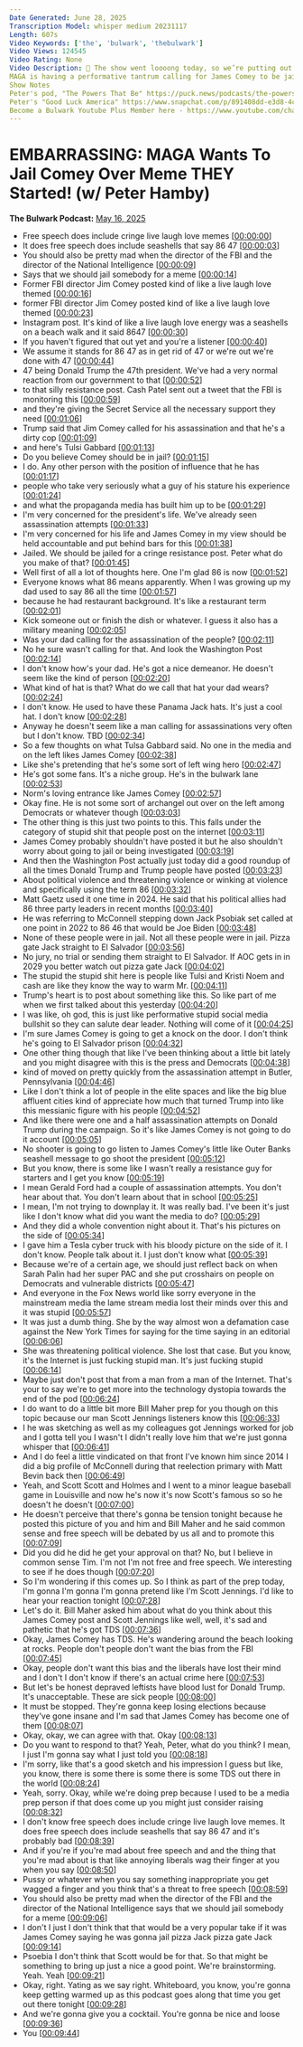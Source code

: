 ```yaml
---
Date Generated: June 28, 2025
Transcription Model: whisper medium 20231117
Length: 607s
Video Keywords: ['the', 'bulwark', 'thebulwark']
Video Views: 124545
Video Rating: None
Video Description: 🚨 The show went loooong today, so we’re putting out a taste of the episode right now! You can catch the full thing later tonight. Stay tuned! 
MAGA is having a performative tantrum calling for James Comey to be jailed over a seashell meme because the daily job of Trump's supporters and Cabinet members is to try to warm his heart. Peter Hamby joins Tim Miller to discuss.
Show Notes
Peter's pod, "The Powers That Be" https://puck.news/podcasts/the-powers-that-be/ 
Peter's "Good Luck America" https://www.snapchat.com/p/891408dd-e3d8-4c4e-ad93-1f506f9720f8/3298946371186688 
Become a Bulwark Youtube Plus Member here - https://www.youtube.com/channel/UCG4Hp1KbGw4e02N7FpPXDgQ/join
---
```


# EMBARRASSING: MAGA Wants To Jail Comey Over Meme THEY Started! (w/ Peter Hamby)
**The Bulwark Podcast:** [May 16, 2025](https://www.youtube.com/watch?v=CETricDfaaE)
*  Free speech does include cringe live laugh love memes [[00:00:00](https://www.youtube.com/watch?v=CETricDfaaE&t=0.0s)]
*  It does free speech does include seashells that say 86 47 [[00:00:03](https://www.youtube.com/watch?v=CETricDfaaE&t=3.72s)]
*  You should also be pretty mad when the director of the FBI and the director of the National Intelligence [[00:00:09](https://www.youtube.com/watch?v=CETricDfaaE&t=9.06s)]
*  Says that we should jail somebody for a meme [[00:00:14](https://www.youtube.com/watch?v=CETricDfaaE&t=14.48s)]
*  Former FBI director Jim Comey posted kind of like a live laugh love themed [[00:00:16](https://www.youtube.com/watch?v=CETricDfaaE&t=16.96s)]
*  former FBI director Jim Comey posted kind of like a live laugh love themed [[00:00:23](https://www.youtube.com/watch?v=CETricDfaaE&t=23.96s)]
*  Instagram post. It's kind of like a live laugh love energy was a seashells on a beach walk and it said 8647 [[00:00:30](https://www.youtube.com/watch?v=CETricDfaaE&t=30.96s)]
*  If you haven't figured that out yet and you're a listener [[00:00:40](https://www.youtube.com/watch?v=CETricDfaaE&t=40.96s)]
*  We assume it stands for 86 47 as in get rid of 47 or we're out we're done with 47 [[00:00:44](https://www.youtube.com/watch?v=CETricDfaaE&t=44.96s)]
*  47 being Donald Trump the 47th president. We've had a very normal reaction from our government to that [[00:00:52](https://www.youtube.com/watch?v=CETricDfaaE&t=52.96s)]
*  to that silly resistance post. Cash Patel sent out a tweet that the FBI is monitoring this [[00:00:59](https://www.youtube.com/watch?v=CETricDfaaE&t=59.96s)]
*  and they're giving the Secret Service all the necessary support they need [[00:01:06](https://www.youtube.com/watch?v=CETricDfaaE&t=66.96s)]
*  Trump said that Jim Comey called for his assassination and that he's a dirty cop [[00:01:09](https://www.youtube.com/watch?v=CETricDfaaE&t=69.96s)]
*  and here's Tulsi Gabbard [[00:01:13](https://www.youtube.com/watch?v=CETricDfaaE&t=73.96s)]
*  Do you believe Comey should be in jail? [[00:01:15](https://www.youtube.com/watch?v=CETricDfaaE&t=75.96s)]
*  I do. Any other person with the position of influence that he has [[00:01:17](https://www.youtube.com/watch?v=CETricDfaaE&t=77.96s)]
*  people who take very seriously what a guy of his stature his experience [[00:01:24](https://www.youtube.com/watch?v=CETricDfaaE&t=84.96s)]
*  and what the propaganda media has built him up to be [[00:01:29](https://www.youtube.com/watch?v=CETricDfaaE&t=89.96s)]
*  I'm very concerned for the president's life. We've already seen assassination attempts [[00:01:33](https://www.youtube.com/watch?v=CETricDfaaE&t=93.96s)]
*  I'm very concerned for his life and James Comey in my view should be held accountable and put behind bars for this [[00:01:38](https://www.youtube.com/watch?v=CETricDfaaE&t=98.96s)]
*  Jailed. We should be jailed for a cringe resistance post. Peter what do you make of that? [[00:01:45](https://www.youtube.com/watch?v=CETricDfaaE&t=105.96s)]
*  Well first of all a lot of thoughts here. One I'm glad 86 is now [[00:01:52](https://www.youtube.com/watch?v=CETricDfaaE&t=112.96s)]
*  Everyone knows what 86 means apparently. When I was growing up my dad used to say 86 all the time [[00:01:57](https://www.youtube.com/watch?v=CETricDfaaE&t=117.96s)]
*  because he had restaurant background. It's like a restaurant term [[00:02:01](https://www.youtube.com/watch?v=CETricDfaaE&t=121.96s)]
*  Kick someone out or finish the dish or whatever. I guess it also has a military meaning [[00:02:05](https://www.youtube.com/watch?v=CETricDfaaE&t=125.96s)]
*  Was your dad calling for the assassination of the people? [[00:02:11](https://www.youtube.com/watch?v=CETricDfaaE&t=131.95999999999998s)]
*  No he sure wasn't calling for that. And look the Washington Post [[00:02:14](https://www.youtube.com/watch?v=CETricDfaaE&t=134.95999999999998s)]
*  I don't know how's your dad. He's got a nice demeanor. He doesn't seem like the kind of person [[00:02:20](https://www.youtube.com/watch?v=CETricDfaaE&t=140.95999999999998s)]
*  What kind of hat is that? What do we call that hat your dad wears? [[00:02:24](https://www.youtube.com/watch?v=CETricDfaaE&t=144.96s)]
*  I don't know. He used to have these Panama Jack hats. It's just a cool hat. I don't know [[00:02:28](https://www.youtube.com/watch?v=CETricDfaaE&t=148.96s)]
*  Anyway he doesn't seem like a man calling for assassinations very often but I don't know. TBD [[00:02:34](https://www.youtube.com/watch?v=CETricDfaaE&t=154.96s)]
*  So a few thoughts on what Tulsa Gabbard said. No one in the media and on the left likes James Comey [[00:02:38](https://www.youtube.com/watch?v=CETricDfaaE&t=158.96s)]
*  Like she's pretending that he's some sort of left wing hero [[00:02:47](https://www.youtube.com/watch?v=CETricDfaaE&t=167.96s)]
*  He's got some fans. It's a niche group. He's in the bulwark lane [[00:02:53](https://www.youtube.com/watch?v=CETricDfaaE&t=173.96s)]
*  Norm's loving entrance like James Comey [[00:02:57](https://www.youtube.com/watch?v=CETricDfaaE&t=177.96s)]
*  Okay fine. He is not some sort of archangel out over on the left among Democrats or whatever though [[00:03:03](https://www.youtube.com/watch?v=CETricDfaaE&t=183.96s)]
*  The other thing is this just two points to this. This falls under the category of stupid shit that people post on the internet [[00:03:11](https://www.youtube.com/watch?v=CETricDfaaE&t=191.96s)]
*  James Comey probably shouldn't have posted it but he also shouldn't worry about going to jail or being investigated [[00:03:19](https://www.youtube.com/watch?v=CETricDfaaE&t=199.96s)]
*  And then the Washington Post actually just today did a good roundup of all the times Donald Trump and Trump people have posted [[00:03:23](https://www.youtube.com/watch?v=CETricDfaaE&t=203.96s)]
*  About political violence and threatening violence or winking at violence and specifically using the term 86 [[00:03:32](https://www.youtube.com/watch?v=CETricDfaaE&t=212.96s)]
*  Matt Gaetz used it one time in 2024. He said that his political allies had 86 three party leaders in recent months [[00:03:40](https://www.youtube.com/watch?v=CETricDfaaE&t=220.96s)]
*  He was referring to McConnell stepping down Jack Psobiak set called at one point in 2022 to 86 46 that would be Joe Biden [[00:03:48](https://www.youtube.com/watch?v=CETricDfaaE&t=228.96s)]
*  None of these people were in jail. Not all these people were in jail. Pizza gate Jack straight to El Salvador [[00:03:56](https://www.youtube.com/watch?v=CETricDfaaE&t=236.96s)]
*  No jury, no trial or sending them straight to El Salvador. If AOC gets in in 2029 you better watch out pizza gate Jack [[00:04:02](https://www.youtube.com/watch?v=CETricDfaaE&t=242.96s)]
*  The stupid the stupid shit here is people like Tulsi and Kristi Noem and cash are like they know the way to warm Mr. [[00:04:11](https://www.youtube.com/watch?v=CETricDfaaE&t=251.96s)]
*  Trump's heart is to post about something like this. So like part of me when we first talked about this yesterday [[00:04:20](https://www.youtube.com/watch?v=CETricDfaaE&t=260.96000000000004s)]
*  I was like, oh god, this is just like performative stupid social media bullshit so they can salute dear leader. Nothing will come of it [[00:04:25](https://www.youtube.com/watch?v=CETricDfaaE&t=265.96000000000004s)]
*  I'm sure James Comey is going to get a knock on the door. I don't think he's going to El Salvador prison [[00:04:32](https://www.youtube.com/watch?v=CETricDfaaE&t=272.96000000000004s)]
*  One other thing though that like I've been thinking about a little bit lately and you might disagree with this is the press and Democrats [[00:04:38](https://www.youtube.com/watch?v=CETricDfaaE&t=278.96s)]
*  kind of moved on pretty quickly from the assassination attempt in Butler, Pennsylvania [[00:04:46](https://www.youtube.com/watch?v=CETricDfaaE&t=286.96s)]
*  Like I don't think a lot of people in the elite spaces and like the big blue affluent cities kind of appreciate how much that turned Trump into like this messianic figure with his people [[00:04:52](https://www.youtube.com/watch?v=CETricDfaaE&t=292.96s)]
*  And like there were one and a half assassination attempts on Donald Trump during the campaign. So it's like James Comey is not going to do it account [[00:05:05](https://www.youtube.com/watch?v=CETricDfaaE&t=305.96s)]
*  No shooter is going to go listen to James Comey's little like Outer Banks seashell message to go shoot the president [[00:05:12](https://www.youtube.com/watch?v=CETricDfaaE&t=312.96s)]
*  But you know, there is some like I wasn't really a resistance guy for starters and I get you know [[00:05:19](https://www.youtube.com/watch?v=CETricDfaaE&t=319.96s)]
*  I mean Gerald Ford had a couple of assassination attempts. You don't hear about that. You don't learn about that in school [[00:05:25](https://www.youtube.com/watch?v=CETricDfaaE&t=325.96s)]
*  I mean, I'm not trying to downplay it. It was really bad. I've been it's just like I don't know what did you want the media to do? [[00:05:29](https://www.youtube.com/watch?v=CETricDfaaE&t=329.96s)]
*  And they did a whole convention night about it. That's his pictures on the side of [[00:05:34](https://www.youtube.com/watch?v=CETricDfaaE&t=334.96s)]
*  I gave him a Tesla cyber truck with his bloody picture on the side of it. I don't know. People talk about it. I just don't know what [[00:05:39](https://www.youtube.com/watch?v=CETricDfaaE&t=339.96s)]
*  Because we're of a certain age, we should just reflect back on when Sarah Palin had her super PAC and she put crosshairs on people on Democrats and vulnerable districts [[00:05:47](https://www.youtube.com/watch?v=CETricDfaaE&t=347.96s)]
*  And everyone in the Fox News world like sorry everyone in the mainstream media the lame stream media lost their minds over this and it was stupid [[00:05:57](https://www.youtube.com/watch?v=CETricDfaaE&t=357.96s)]
*  It was just a dumb thing. She by the way almost won a defamation case against the New York Times for saying for the time saying in an editorial [[00:06:06](https://www.youtube.com/watch?v=CETricDfaaE&t=366.96s)]
*  She was threatening political violence. She lost that case. But you know, it's the Internet is just fucking stupid man. It's just fucking stupid [[00:06:14](https://www.youtube.com/watch?v=CETricDfaaE&t=374.96s)]
*  Maybe just don't post that from a man from a man of the Internet. That's your to say we're to get more into the technology dystopia towards the end of the pod [[00:06:24](https://www.youtube.com/watch?v=CETricDfaaE&t=384.96s)]
*  I do want to do a little bit more Bill Maher prep for you though on this topic because our man Scott Jennings listeners know this [[00:06:33](https://www.youtube.com/watch?v=CETricDfaaE&t=393.96s)]
*  I he was sketching as well as my colleagues got Jennings worked for job and I gotta tell you I wasn't I didn't really love him that we're just gonna whisper that [[00:06:41](https://www.youtube.com/watch?v=CETricDfaaE&t=401.96s)]
*  And I do feel a little vindicated on that front I've known him since 2014 I did a big profile of McConnell during that reelection primary with Matt Bevin back then [[00:06:49](https://www.youtube.com/watch?v=CETricDfaaE&t=409.96s)]
*  Yeah, and Scott Scott and Holmes and I went to a minor league baseball game in Louisville and now he's now it's now Scott's famous so so he doesn't he doesn't [[00:07:00](https://www.youtube.com/watch?v=CETricDfaaE&t=420.96s)]
*  He doesn't perceive that there's gonna be tension tonight because he posted this picture of you and him and Bill Maher and he said common sense and free speech will be debated by us all and to promote this [[00:07:09](https://www.youtube.com/watch?v=CETricDfaaE&t=429.96s)]
*  Did you did he did he get your approval on that? No, but I believe in common sense Tim. I'm not I'm not free and free speech. We interesting to see if he does though [[00:07:20](https://www.youtube.com/watch?v=CETricDfaaE&t=440.96s)]
*  So I'm wondering if this comes up. So I think as part of the prep today, I'm gonna I'm gonna I'm gonna pretend like I'm Scott Jennings. I'd like to hear your reaction tonight [[00:07:28](https://www.youtube.com/watch?v=CETricDfaaE&t=448.96s)]
*  Let's do it. Bill Maher asked him about what do you think about this James Comey post and Scott Jennings like well, well, it's sad and pathetic that he's got TDS [[00:07:36](https://www.youtube.com/watch?v=CETricDfaaE&t=456.96s)]
*  Okay, James Comey has TDS. He's wandering around the beach looking at rocks. People don't people don't want the bias from the FBI [[00:07:45](https://www.youtube.com/watch?v=CETricDfaaE&t=465.96s)]
*  Okay, people don't want this bias and the liberals have lost their mind and I don't I don't know if there's an actual crime here [[00:07:53](https://www.youtube.com/watch?v=CETricDfaaE&t=473.96s)]
*  But let's be honest depraved leftists have blood lust for Donald Trump. It's unacceptable. These are sick people [[00:08:00](https://www.youtube.com/watch?v=CETricDfaaE&t=480.96s)]
*  It must be stopped. They're gonna keep losing elections because they've gone insane and I'm sad that James Comey has become one of them [[00:08:07](https://www.youtube.com/watch?v=CETricDfaaE&t=487.96s)]
*  Okay, okay, we can agree with that. Okay [[00:08:13](https://www.youtube.com/watch?v=CETricDfaaE&t=493.96s)]
*  Do you want to respond to that? Yeah, Peter, what do you think? I mean, I just I'm gonna say what I just told you [[00:08:18](https://www.youtube.com/watch?v=CETricDfaaE&t=498.96s)]
*  I'm sorry, like that's a good sketch and his impression I guess but like, you know, there is some there is some there is some TDS out there in the world [[00:08:24](https://www.youtube.com/watch?v=CETricDfaaE&t=504.96s)]
*  Yeah, sorry. Okay, while we're doing prep because I used to be a media prep person if that does come up you might just consider raising [[00:08:32](https://www.youtube.com/watch?v=CETricDfaaE&t=512.96s)]
*  I don't know free speech does include cringe live laugh love memes. It does free speech does include seashells that say 86 47 and it's probably bad [[00:08:39](https://www.youtube.com/watch?v=CETricDfaaE&t=519.96s)]
*  And if you're if you're mad about free speech and and the thing that you're mad about is that like annoying liberals wag their finger at you when you say [[00:08:50](https://www.youtube.com/watch?v=CETricDfaaE&t=530.96s)]
*  Pussy or whatever when you say something inappropriate you get wagged a finger and you think that's a threat to free speech [[00:08:59](https://www.youtube.com/watch?v=CETricDfaaE&t=539.96s)]
*  You should also be pretty mad when the director of the FBI and the director of the National Intelligence says that we should jail somebody for a meme [[00:09:06](https://www.youtube.com/watch?v=CETricDfaaE&t=546.96s)]
*  I don't I just I don't think that that would be a very popular take if it was James Comey saying he was gonna jail pizza Jack pizza gate Jack [[00:09:14](https://www.youtube.com/watch?v=CETricDfaaE&t=554.96s)]
*  Psoebia I don't think that Scott would be for that. So that might be something to bring up just a nice a good point. We're brainstorming. Yeah. Yeah [[00:09:21](https://www.youtube.com/watch?v=CETricDfaaE&t=561.96s)]
*  Okay, right. Yating as we say right. Whiteboard, you know, you're gonna keep getting warmed up as this podcast goes along that time you get out there tonight [[00:09:28](https://www.youtube.com/watch?v=CETricDfaaE&t=568.96s)]
*  And we're gonna give you a cocktail. You're gonna be nice and loose [[00:09:36](https://www.youtube.com/watch?v=CETricDfaaE&t=576.96s)]
*  You [[00:09:44](https://www.youtube.com/watch?v=CETricDfaaE&t=584.96s)]
